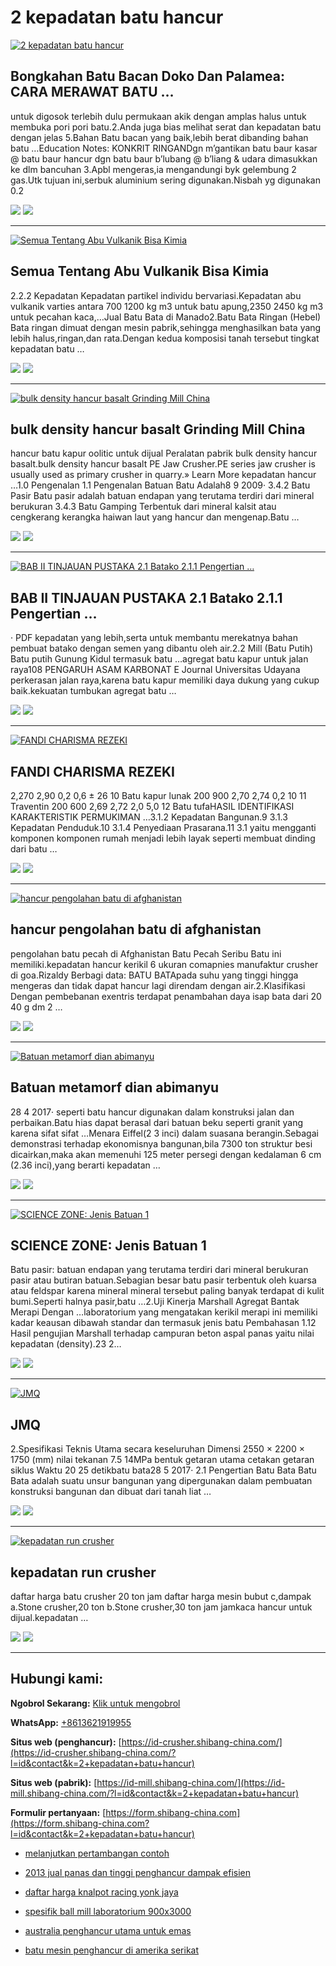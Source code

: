 # 2 kepadatan batu hancur

<a href="https://swt.shibang-china.com/?l=id&img&k=2+kepadatan+batu+hancur" target="_blank">![2 kepadatan batu hancur](http://static.shibang-china.com/all-800x300/618.jpg)</a>

## Bongkahan Batu Bacan Doko Dan Palamea: CARA MERAWAT BATU …
untuk digosok terlebih dulu permukaan akik dengan amplas halus untuk membuka pori pori batu.2.Anda juga bias melihat serat dan kepadatan batu dengan jelas 5.Bahan Batu bacan yang baik,lebih berat dibanding bahan batu …Education Notes: KONKRIT RINGANDgn m’gantikan batu baur kasar @ batu baur hancur dgn batu baur b’lubang @ b’liang & udara dimasukkan ke dlm bancuhan 3.Apbl mengeras,ia mengandungi byk gelembung 2 gas.Utk tujuan ini,serbuk aluminium sering digunakan.Nisbah yg digunakan 0.2


<a href="https://whatsapp.shibangsoft.com/WhatsApp.php" target="_blank" title="WhatsApp">![](http://static.shibang-china.com/icon/whatsapp.png)</a> <a href="https://swt.shibang-china.com/?l=id&icon&k=2+kepadatan+batu+hancur" target="_blank">![](http://static.shibang-china.com/icon/chat-id.png)</a>

---

<a href="https://swt.shibang-china.com/?l=id&img&k=2+kepadatan+batu+hancur" target="_blank">![Semua Tentang Abu Vulkanik Bisa Kimia](http://static.shibang-china.com/all-800x300/284.jpg)</a>

## Semua Tentang Abu Vulkanik Bisa Kimia
2.2.2 Kepadatan Kepadatan partikel individu bervariasi.Kepadatan abu vulkanik varties antara 700 1200 kg m3 untuk batu apung,2350 2450 kg m3 untuk pecahan kaca,…Jual Batu Bata di Manado2.Batu Bata Ringan (Hebel) Bata ringan dimuat dengan mesin pabrik,sehingga menghasilkan bata yang lebih halus,ringan,dan rata.Dengan kedua komposisi tanah tersebut tingkat kepadatan batu …


<a href="https://whatsapp.shibangsoft.com/WhatsApp.php" target="_blank" title="WhatsApp">![](http://static.shibang-china.com/icon/whatsapp.png)</a> <a href="https://swt.shibang-china.com/?l=id&icon&k=2+kepadatan+batu+hancur" target="_blank">![](http://static.shibang-china.com/icon/chat-id.png)</a>

---

<a href="https://swt.shibang-china.com/?l=id&img&k=2+kepadatan+batu+hancur" target="_blank">![bulk density hancur basalt Grinding Mill China](http://static.shibang-china.com/all-800x300/489.jpg)</a>

## bulk density hancur basalt Grinding Mill China
hancur batu kapur oolitic untuk dijual Peralatan pabrik bulk density hancur basalt.bulk density hancur basalt PE Jaw Crusher.PE series jaw crusher is usually used as primary crusher in quarry.» Learn More kepadatan hancur …1.0 Pengenalan 1.1 Pengenalan Batuan Batu Adalah8 9 2009· 3.4.2 Batu Pasir Batu pasir adalah batuan endapan yang terutama terdiri dari mineral berukuran 3.4.3 Batu Gamping Terbentuk dari mineral kalsit atau cengkerang kerangka haiwan laut yang hancur dan mengenap.Batu …


<a href="https://whatsapp.shibangsoft.com/WhatsApp.php" target="_blank" title="WhatsApp">![](http://static.shibang-china.com/icon/whatsapp.png)</a> <a href="https://swt.shibang-china.com/?l=id&icon&k=2+kepadatan+batu+hancur" target="_blank">![](http://static.shibang-china.com/icon/chat-id.png)</a>

---

<a href="https://swt.shibang-china.com/?l=id&img&k=2+kepadatan+batu+hancur" target="_blank">![BAB II TINJAUAN PUSTAKA 2.1 Batako 2.1.1 Pengertian …](http://static.shibang-china.com/all-800x300/855.jpg)</a>

## BAB II TINJAUAN PUSTAKA 2.1 Batako 2.1.1 Pengertian …
· PDF kepadatan yang lebih,serta untuk membantu merekatnya bahan pembuat batako dengan semen yang dibantu oleh air.2.2 Mill (Batu Putih) Batu putih Gunung Kidul termasuk batu …agregat batu kapur untuk jalan raya108 PENGARUH ASAM KARBONAT E Journal Universitas Udayana perkerasan jalan raya,karena batu kapur memiliki daya dukung yang cukup baik.kekuatan tumbukan agregat batu …


<a href="https://whatsapp.shibangsoft.com/WhatsApp.php" target="_blank" title="WhatsApp">![](http://static.shibang-china.com/icon/whatsapp.png)</a> <a href="https://swt.shibang-china.com/?l=id&icon&k=2+kepadatan+batu+hancur" target="_blank">![](http://static.shibang-china.com/icon/chat-id.png)</a>

---

<a href="https://swt.shibang-china.com/?l=id&img&k=2+kepadatan+batu+hancur" target="_blank">![FANDI CHARISMA REZEKI](http://static.shibang-china.com/all-800x300/129.jpg)</a>

## FANDI CHARISMA REZEKI
2,270 2,90 0,2 0,6 ± 26 10 Batu kapur lunak 200 900 2,70 2,74 0,2 10 11 Traventin 200 600 2,69 2,72 2,0 5,0 12 Batu tufaHASIL IDENTIFIKASI KARAKTERISTIK PERMUKIMAN …3.1.2 Kepadatan Bangunan.9 3.1.3 Kepadatan Penduduk.10 3.1.4 Penyediaan Prasarana.11 3.1 yaitu mengganti komponen komponen rumah menjadi lebih layak seperti membuat dinding dari batu …


<a href="https://whatsapp.shibangsoft.com/WhatsApp.php" target="_blank" title="WhatsApp">![](http://static.shibang-china.com/icon/whatsapp.png)</a> <a href="https://swt.shibang-china.com/?l=id&icon&k=2+kepadatan+batu+hancur" target="_blank">![](http://static.shibang-china.com/icon/chat-id.png)</a>

---

<a href="https://swt.shibang-china.com/?l=id&img&k=2+kepadatan+batu+hancur" target="_blank">![hancur pengolahan batu di afghanistan](http://static.shibang-china.com/all-800x300/689.jpg)</a>

## hancur pengolahan batu di afghanistan
pengolahan batu pecah di Afghanistan Batu Pecah Seribu Batu ini memiliki.kepadatan hancur kerikil 6 ukuran comapnies manufaktur crusher di goa.Rizaldy Berbagi data: BATU BATApada suhu yang tinggi hingga mengeras dan tidak dapat hancur lagi direndam dengan air.2.Klasifikasi Dengan pembebanan exentris terdapat penambahan daya isap bata dari 20 40 g dm 2 …


<a href="https://whatsapp.shibangsoft.com/WhatsApp.php" target="_blank" title="WhatsApp">![](http://static.shibang-china.com/icon/whatsapp.png)</a> <a href="https://swt.shibang-china.com/?l=id&icon&k=2+kepadatan+batu+hancur" target="_blank">![](http://static.shibang-china.com/icon/chat-id.png)</a>

---

<a href="https://swt.shibang-china.com/?l=id&img&k=2+kepadatan+batu+hancur" target="_blank">![Batuan metamorf dian abimanyu](http://static.shibang-china.com/all-800x300/1262.jpg)</a>

## Batuan metamorf dian abimanyu
28 4 2017· seperti batu hancur digunakan dalam konstruksi jalan dan perbaikan.Batu hias dapat berasal dari batuan beku seperti granit yang karena sifat sifat …Menara Eiffel(2 3 inci) dalam suasana berangin.Sebagai demonstrasi terhadap ekonomisnya bangunan,bila 7300 ton struktur besi dicairkan,maka akan memenuhi 125 meter persegi dengan kedalaman 6 cm (2.36 inci),yang berarti kepadatan …


<a href="https://whatsapp.shibangsoft.com/WhatsApp.php" target="_blank" title="WhatsApp">![](http://static.shibang-china.com/icon/whatsapp.png)</a> <a href="https://swt.shibang-china.com/?l=id&icon&k=2+kepadatan+batu+hancur" target="_blank">![](http://static.shibang-china.com/icon/chat-id.png)</a>

---

<a href="https://swt.shibang-china.com/?l=id&img&k=2+kepadatan+batu+hancur" target="_blank">![SCIENCE ZONE: Jenis Batuan 1](http://static.shibang-china.com/all-800x300/1014.jpg)</a>

## SCIENCE ZONE: Jenis Batuan 1
Batu pasir: batuan endapan yang terutama terdiri dari mineral berukuran pasir atau butiran batuan.Sebagian besar batu pasir terbentuk oleh kuarsa atau feldspar karena mineral mineral tersebut paling banyak terdapat di kulit bumi.Seperti halnya pasir,batu …2.Uji Kinerja Marshall Agregat Bantak Merapi Dengan …laboratorium yang mengatakan kerikil merapi ini memiliki kadar keausan dibawah standar dan termasuk jenis batu Pembahasan 1.12 Hasil pengujian Marshall terhadap campuran beton aspal panas yaitu nilai kepadatan (density).23 2…


<a href="https://whatsapp.shibangsoft.com/WhatsApp.php" target="_blank" title="WhatsApp">![](http://static.shibang-china.com/icon/whatsapp.png)</a> <a href="https://swt.shibang-china.com/?l=id&icon&k=2+kepadatan+batu+hancur" target="_blank">![](http://static.shibang-china.com/icon/chat-id.png)</a>

---

<a href="https://swt.shibang-china.com/?l=id&img&k=2+kepadatan+batu+hancur" target="_blank">![JMQ](http://static.shibang-china.com/all-800x300/486.jpg)</a>

## JMQ
2.Spesifikasi Teknis Utama secara keseluruhan Dimensi 2550 × 2200 × 1750 (mm) nilai tekanan 7.5 14MPa bentuk getaran utama cetakan getaran siklus Waktu 20 25 detikbatu bata28 5 2017· 2.1 Pengertian Batu Bata Batu Bata adalah suatu unsur bangunan yang dipergunakan dalam pembuatan konstruksi bangunan dan dibuat dari tanah liat …


<a href="https://whatsapp.shibangsoft.com/WhatsApp.php" target="_blank" title="WhatsApp">![](http://static.shibang-china.com/icon/whatsapp.png)</a> <a href="https://swt.shibang-china.com/?l=id&icon&k=2+kepadatan+batu+hancur" target="_blank">![](http://static.shibang-china.com/icon/chat-id.png)</a>

---

<a href="https://swt.shibang-china.com/?l=id&img&k=2+kepadatan+batu+hancur" target="_blank">![kepadatan run crusher](http://static.shibang-china.com/all-800x300/356.jpg)</a>

## kepadatan run crusher
daftar harga batu crusher 20 ton jam daftar harga mesin bubut c,dampak a.Stone crusher,20 ton b.Stone crusher,30 ton jam jamkaca hancur untuk dijual.kepadatan …

<a href="https://whatsapp.shibangsoft.com/WhatsApp.php" target="_blank" title="WhatsApp">![](http://static.shibang-china.com/icon/whatsapp.png)</a> <a href="https://swt.shibang-china.com/?l=id&icon&k=2+kepadatan+batu+hancur" target="_blank">![](http://static.shibang-china.com/icon/chat-id.png)</a>

---
## Hubungi kami:

**Ngobrol Sekarang:** [Klik untuk mengobrol](https://swt.shibang-china.com?l=id&contact&k=2+kepadatan+batu+hancur)

**WhatsApp:**  [+8613621919955](https://whatsapp.shibangsoft.com/WhatsApp.php)

**Situs web (penghancur):** [https://id-crusher.shibang-china.com/](https://id-crusher.shibang-china.com/?l=id&contact&k=2+kepadatan+batu+hancur)

**Situs web (pabrik):** [https://id-mill.shibang-china.com/](https://id-mill.shibang-china.com/?l=id&contact&k=2+kepadatan+batu+hancur)

**Formulir pertanyaan:** [https://form.shibang-china.com](https://form.shibang-china.com?l=id&contact&k=2+kepadatan+batu+hancur)

* [melanjutkan pertambangan contoh](../34/melanjutkan%20pertambangan%20contoh.md)

* [2013 jual panas dan tinggi penghancur dampak efisien](../39/2013%20jual%20panas%20dan%20tinggi%20penghancur%20dampak%20efisien.md)

* [daftar harga knalpot racing yonk jaya](../39/daftar%20harga%20knalpot%20racing%20yonk%20jaya.md)

* [spesifik ball mill laboratorium 900x3000](../38/spesifik%20ball%20mill%20laboratorium%20900x3000.md)

* [australia penghancur utama untuk emas](../34/australia%20penghancur%20utama%20untuk%20emas.md)

* [batu mesin penghancur di amerika serikat](../40/batu%20mesin%20penghancur%20di%20amerika%20serikat.md)
